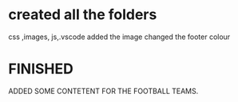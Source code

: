 # created all the folders 
css ,images, js,.vscode added the image 
changed the footer colour 

# FINISHED 
ADDED SOME CONTETENT FOR THE FOOTBALL TEAMS.

